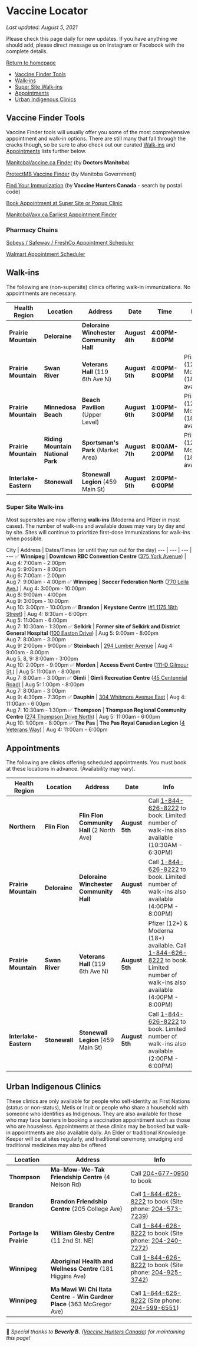 # Vaccine Locator

_Last updated: August 5, 2021_

Please check this page daily for new updates. If you have anything we should add, please direct message us on Instagram or Facebook with the complete details.

<a href="https://mbupdates.ca/" class="button">Return to homepage</a>

- [Vaccine Finder Tools](#vaccine-finder-tools)
- [Walk-ins](#walk-ins)
- [Super Site Walk-ins](#super-site-walk-ins)
- [Appointments](#appointments)
- [Urban Indigenous Clinics](#urban-indigenous-clinics)

## Vaccine Finder Tools

Vaccine Finder tools will usually offer you some of the most comprehensive appointment and walk-in options. There are still many that fall through the cracks though, so be sure to also check out our curated [Walk-ins](#walk-ins) and [Appointments](#appointments) lists further below.

<a href="https://www.manitobavaccine.ca/vaccine-finder/" class="button">ManitobaVaccine.ca Finder</a> (by **Doctors Manitoba**)

<a href="https://protectmb.ca/" class="button">ProtectMB Vaccine Finder</a> (by Manitoba Government)

<a href="https://appointments.vaccinehunters.ca/search/r3p1p6" class="button">Find Your Immunization</a> (by **Vaccine Hunters Canada** - search by postal code)

<a href="https://patient.petalmd.com/login?groupId=6032" class="button">Book Appointment at Super Site or Popup Clinic</a>

<a href="https://manitobavaxx.ca/" class="button">ManitobaVaxx.ca Earliest Appointment Finder</a>


### Pharmacy Chains

<a href="https://www.pharmacyappointments.ca/" class="button">Sobeys / Safeway / FreshCo Appointment Scheduler</a>

<a href="https://portal.healthmyself.net/walmartmb/forms/zye" class="button">Walmart Appointment Scheduler</a>


## Walk-ins

The following are (non-supersite) clinics offering walk-in immunizations.  No appointments are necessary.


Health Region | Location | Address | Date | Time | Info
--- | --- | --- | --- | --- | -- 
**Prairie Mountain** | **Deloraine** | **Deloraine Winchester Community Hall** | **August 4th** | **4:00PM-8:00PM** |
**Prairie Mountain** | **Swan River** | **Veterans Hall** (119 6th Ave N) | **August 5th** | **4:00PM-8:00PM** | Pfizer (12+) & Moderna (18+) available
**Prairie Mountain** | **Minnedosa Beach** | **Beach Pavilion** (Upper Level) | **August 6th** | **1:00PM-3:00PM** | Pfizer (12+) & Moderna (18+) available
**Prairie Mountain** | **Riding Mountain National Park** | **Sportsman's Park** (Market Area) | **August 7th** | **8:00AM-2:00PM** | Pfizer (12+) & Moderna (18+) available
**Interlake-Eastern** | **Stonewall** | **Stonewall Legion** (459 Main St) | **August 5th** | **2:00PM-6:00PM** |

### Super Site Walk-ins

Most supersites are now offering **walk-ins** (Moderna and Pfizer in most cases). The number of walk-ins and available doses may vary by day and by site. Sites will continue to prioritize first-dose immunizations for walk-ins when possible.

City | Address | Dates/Times (or until they run out for the day)
--- | --- | --- | ---
✅ **Winnipeg** | **Downtown RBC Convention Centre** ([375 York Avenue](https://g.page/RBCConventionCentreWinnipeg?share)) | Aug 4: 7:00am - 2:00pm<br />Aug 5: 9:00am - 8:00pm<br />Aug 6: 7:00am - 2:00pm<br />Aug 7: 9:00am - 4:00pm
✅ **Winnipeg** | **Soccer Federation North** ([770 Leila Ave.](https://goo.gl/maps/6v4KhCCk8wKpC4GN6)) | Aug 4: 3:00pm - 10:00pm<br />Aug 8: 9:00am - 4:00pm<br />Aug 9: 3:00pm - 10:00pm<br />Aug 10: 3:00pm - 10:00pm
✅ **Brandon** | **Keystone Centre** ([#1 1175 18th Street](https://goo.gl/maps/kxj2gLUCvwG5M84J9)) | Aug 4: 8:30am - 6:00pm<br />Aug 5: 11:00am - 6:00pm<br />Aug 7: 10:30am - 1:30pm
✅ **Selkirk** | **Former site of Selkirk and District General Hospital** ([100 Easton Drive](https://goo.gl/maps/oG6v6NjCR5hSjHoWA)) | Aug 5: 9:00am - 8:00pm<br />Aug 7: 8:00am - 3:00pm<br />Aug 9: 2:00pm - 9:00pm
✅ **Steinbach** | [294 Lumber Avenue](https://goo.gl/maps/i8mHT6f7dYPvimzm9) | Aug 4: 9:00am - 8:00pm<br />Aug 5, 8, 9: 8:00am - 3:00pm<br />Aug 10: 2:00pm - 9:00pm
✅ **Morden** | **Access Event Centre** ([111-D Gilmour St.](https://goo.gl/maps/QbrwRQpxUJ5ndne77)) | Aug 5: 11:00am - 8:00pm<br />Aug 7: 8:00am - 3:00pm
✅ **Gimli** | **Gimli Recreation Centre** ([45 Centennial Road](https://goo.gl/maps/cvAM96ZkGwJMLbNJ6)) | Aug 5: 1:00pm - 8:00pm<br />Aug 7: 8:00am - 3:00pm<br />Aug 9: 4:30pm - 7:30pm
✅ **Dauphin** | [304 Whitmore Avenue East](https://goo.gl/maps/qwUafTds7yvqMs4x7) | Aug 4: 11:00am - 6:00pm<br />Aug 7: 10:30am - 1:30pm
✅ **Thompson** | **Thompson Regional Community Centre** ([274 Thompson Drive North](https://goo.gl/maps/z6dyyi3s9XgYFipW8)) | Aug 5: 11:00am - 6:00pm<br />Aug 10: 1:00pm - 8:00pm
✅ **The Pas** | **The Pas Royal Canadian Legion** ([4 Veterans Way](https://goo.gl/maps/uL64fvuiCYDowAbZ9)) | Aug 4: 11:00am - 6:00pm


## Appointments

The following are clinics offering scheduled appointments.  You must book at these locations in advance. (Availability may vary).

Health Region | Location | Address | Date | Info
--- | --- | --- | --- |---
**Northern** | **Flin Flon** | **Flin Flon Community Hall** (2 North Ave) | **August 5th** |Call [1-844-626-8222](tel:18446268222) to book.  Limited number of walk-ins also available (10:30AM - 6:30PM)
**Prairie Mountain** | **Deloraine** | **Deloraine Winchester Community Hall** | **August 4th** | Call [1-844-626-8222](tel:18446268222) to book.  Limited number of walk-ins also available (4:00PM - 8:00PM)
**Prairie Mountain** | **Swan River** | **Veterans Hall** (119 6th Ave N) | **August 5th** |Pfizer (12+) & Moderna (18+) available. Call [1-844-626-8222](tel:18446268222) to book.  Limited number of walk-ins also available (4:00PM - 8:00PM)
**Interlake-Eastern** | **Stonewall** | **Stonewall Legion** (459 Main St) | **August 5th** | Call [1-844-626-8222](tel:18446268222) to book.  Limited number of walk-ins also available (2:00PM - 6:00PM)


## Urban Indigenous Clinics

These clinics are only available for people who self-identity as First Nations (status or non-status), Metis or Inuit or people who share a household with someone who identifies as Indigenous.  They are also available for those who may face barriers in booking a vaccination appointiment such as those who are houseless.  Appointments at these clinics may be booked but walk-in appointments are also available daily.  An Elder or traditional Knowledge Keeper will be at sites regularly, and traditional ceremony, smudging and traditional medicines may also be offered

Location | Address |Info 
--- | --- | --- 
**Thompson** | **Ma-Mow-We-Tak Friendship Centre** (4 Nelson Rd) | Call [204-677-0950](tel:12046770950) to book
**Brandon** | **Brandon Friendship Centre** (205 College Ave) |  Call [1-844-626-8222](tel:18446268222) to book (Site phone: [204-573-7239](tel:12045737239))
**Portage la Prairie** | **William Glesby Centre** (11 2nd St. NE) | Call [1-844-626-8222](tel:18446268222) to book (Site phone: [204-240-7272](tel:12042407272))
**Winnipeg** | **Aboriginal Health and Wellness Centre** (181 Higgins Ave)| Call [1-844-626-8222](tel:18446268222) to book (Site phone: [204-925-3742](tel:12049253742))
**Winnipeg** | **Ma Mawi Wi Chi Itata Centre - Win Gardner Place** (363 McGregor Ave)| Call [1-844-626-8222](tel:18446268222) (Site phone: [204-599-6551](tel:12045996551)) 
 

---


🙏 _Special thanks to **Beverly B.** ([Vaccine Hunters Canada](https://vaccinehunters.ca)) for maintaining this page!_
